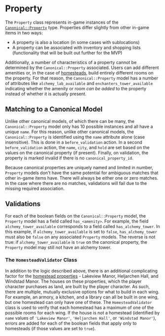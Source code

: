 # Property

The `Property` class represents in-game instances of the [`Canonical::Property`](/docs/canonical_models/canonical-property.md) type. Properties differ slightly from other in-game items in two ways:

* A property is also a location (in some cases with sublocations)
* A property can be associated with inventory and shopping lists (functionality that will be built out further for the MVP)


Additionally, a number of characteristics of a property cannot be determined by the `Canonical::Property` associated. Users can add different amenities or, in the case of [homesteads](https://elderscrolls.fandom.com/wiki/Homestead_(Hearthfire)), build entirely different rooms on the property. For that reason, the `Canonical::Property` model has a number of attributes like `alchemy_lab_available` and `enchanters_tower_available` indicating whether the amenity or room _can be added_ to the property instead of whether it is actually present.

## Matching to a Canonical Model

Unlike other canonical models, of which there can be many, the `Canonical::Property` model only has 10 possible instances and all have a unique `name`. For this reason, unlike other canonical models, the `Canonical::Property` is identified using the `name` attribute alone (case insensitive). This is done in a `before_validation` action. In a second `before_validation` action, the `name`, `city`, and `hold` are set based on the values on the canonical property (if present). Finally, on validation, the property is marked invalid if there is no `canonical_property_id`.

Because canonical properties are uniquely named and limited in number, `Property` models don't have the same potential for ambiguous matches that other in-game items have. There will always be either one or zero matches. In the case where there are no matches, validations will fail due to the missing required association.

## Validations

For each of the boolean fields on the `Canonical::Property` model, the `Property` model has a field called `has_<amenity>`. For example, the field `alchemy_tower_available` corresponds to a field called `has_alchemy_tower`. In this example, if `alchemy_tower_available` is set to `false`, `has_alchemy_tower` must also be `false` on any associated `Property` models. The reverse is not true: if `alchemy_tower_available` is `true` on the canonical property, the `Property` model may still not have an alchemy tower.

### The `HomesteadValidator` Class

In addition to the logic described above, there is an additional complicating factor for the [homestead properties](https://elderscrolls.fandom.com/wiki/Homestead_(Hearthfire)) - Lakeview Manor, Heljarchen Hall, and Windstad Manor. The houses on these properties, which the player character purchases as land, are built by the player character. As such, there are multiple, mutually exclusive options for what to build in each wing. For example, an armory, a kitchen, and a library can all be built in one wing, but one homestead can only have one of these. The `HomesteadValidator` class is used to verify that each homestead has a maximum of one of the possible rooms for each wing. If the house is not a homestead (identified by `name` values of `'Lakeview Manor'`, `'Heljarchen Hall'`, or `'Windstad Manor'`), errors are added for each of the boolean fields that apply only to homesteads (if those values are set to `true`).
